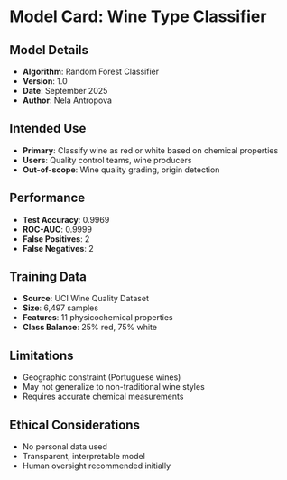 # Model Card: Wine Type Classifier

## Model Details
- **Algorithm**: Random Forest Classifier
- **Version**: 1.0
- **Date**: September 2025
- **Author**: Nela Antropova

## Intended Use
- **Primary**: Classify wine as red or white based on chemical properties
- **Users**: Quality control teams, wine producers
- **Out-of-scope**: Wine quality grading, origin detection

## Performance
- **Test Accuracy**: 0.9969
- **ROC-AUC**: 0.9999
- **False Positives**: 2
- **False Negatives**: 2

## Training Data
- **Source**: UCI Wine Quality Dataset
- **Size**: 6,497 samples
- **Features**: 11 physicochemical properties
- **Class Balance**: 25% red, 75% white

## Limitations
- Geographic constraint (Portuguese wines)
- May not generalize to non-traditional wine styles
- Requires accurate chemical measurements

## Ethical Considerations
- No personal data used
- Transparent, interpretable model
- Human oversight recommended initially
